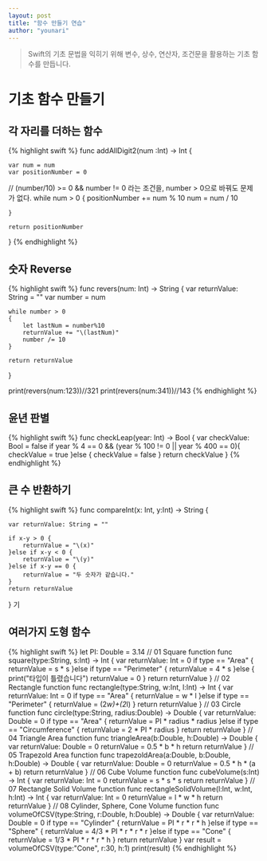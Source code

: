 ```yaml
---
layout: post
title: "함수 만들기 연습"
author: "younari"
---
```


> Swift의 기초 문법을 익히기 위해 변수, 상수, 연산자, 조건문을 활용하는 기초 함수를 만듭니다.

# 기초 함수 만들기
## 각 자리를 더하는 함수

{% highlight swift %}
func addAllDigit2(num :Int) -> Int {
    
    var num = num
    var positionNumber = 0
    
// (number/10) >= 0 && number != 0 라는 조건을, number > 0으로 바꿔도 문제가 없다.
    while num > 0 {
        positionNumber += num % 10
        num = num / 10
        
    }
    
    return positionNumber
    
}
{% endhighlight %}


## 숫자 Reverse
{% highlight swift %}
func revers(num: Int) -> String
{
    var returnValue: String = ""
    var number = num
 
    while number > 0
    {
        let lastNum = number%10
        returnValue += "\(lastNum)"
        number /= 10
    }
    
    return returnValue
}

print(revers(num:123))//321
print(revers(num:341))//143
{% endhighlight %}

## 윤년 판별
{% highlight swift %}
func checkLeap(year: Int) -> Bool {
    var checkValue: Bool = false
    if year % 4 == 0 && (year % 100 != 0 || year % 400 == 0){
        checkValue = true
    }else {
        checkValue = false
    }
    return checkValue
}
{% endhighlight %}

## 큰 수 반환하기
{% highlight swift %}
func compareInt(x: Int, y:Int) -> String {
    
    var returnValue: String = ""
    
    if x-y > 0 {
        returnValue = "\(x)"
    }else if x-y < 0 {
        returnValue = "\(y)"
    }else if x-y == 0 {
        returnValue = "두 숫자가 같습니다."
    }
    return returnValue
}
기

## 여러가지 도형 함수
{% highlight swift %}
let PI: Double = 3.14
// 01 Square function
func square(type:String, s:Int) -> Int
{
    var returnValue: Int = 0
    if type == "Area" {
        returnValue = s * s
    }else if type == "Perimeter" {
        returnValue = 4 * s
    }else {
        print("타입이 틀렸습니다")
        returnValue = 0
    }
    return returnValue
}
// 02 Rectangle function
func rectangle(type:String, w:Int, l:Int) -> Int
{
    var returnValue: Int = 0
    if type == "Area" {
        returnValue = w * l
    }else if type == "Perimeter" {
        returnValue = (2*w)+(2*l)
    }
    return returnValue
}
// 03 Circle function
func circle(type:String, radius:Double) -> Double
{
    var returnValue: Double = 0
    if type == "Area" {
        returnValue = PI * radius * radius
    }else if type == "Circumference" {
        returnValue = 2 * PI * radius
    }
    return returnValue
}
// 04 Triangle Area function
func triangleArea(b:Double, h:Double) -> Double
{
    var returnValue: Double = 0
    returnValue = 0.5 * b * h
    return returnValue
}
// 05 Trapezold Area function
func trapezoldArea(a:Double, b:Double, h:Double) -> Double
{
    var returnValue: Double = 0
    returnValue = 0.5 * h * (a + b)
    return returnValue
}
// 06 Cube Volume function
func cubeVolume(s:Int) -> Int
{
    var returnValue: Int = 0
    returnValue = s * s * s
    return returnValue
}
// 07 Rectangle Solid Volume function
func rectangleSolidVolume(l:Int, w:Int, h:Int) -> Int
{
    var returnValue: Int = 0
    returnValue = l * w * h
    return returnValue
}
// 08 Cylinder, Sphere, Cone Volume function
func volumeOfCSV(type:String, r:Double, h:Double) -> Double
{
    var returnValue: Double = 0
    if type == "Cylinder" {
        returnValue = PI * r * r * h
    }else if type == "Sphere" {
        returnValue = 4/3 * PI * r * r * r
    }else if type == "Cone" {
        returnValue = 1/3 * PI * r * r * h
    }
    return returnValue
}
var result = volumeOfCSV(type:"Cone", r:30, h:1)
print(result)
{% endhighlight %}
